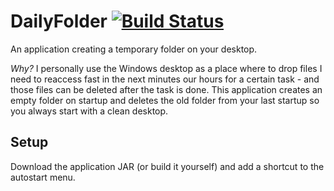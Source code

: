# DailyFolder [![Build Status](https://travis-ci.com/noxone/dailyfolder.svg?branch=master)](https://travis-ci.com/noxone/dailyfolder)
An application creating a temporary folder on your desktop.

*Why?* I personally use the Windows desktop as a place where to drop files I need to reaccess fast in the next minutes our hours for a certain task - and those files can be deleted after the task is done. This application creates an empty folder on startup and deletes the old folder from your last startup so you always start with a clean desktop. 

## Setup
Download the application JAR (or build it yourself) and add a shortcut to the autostart menu.